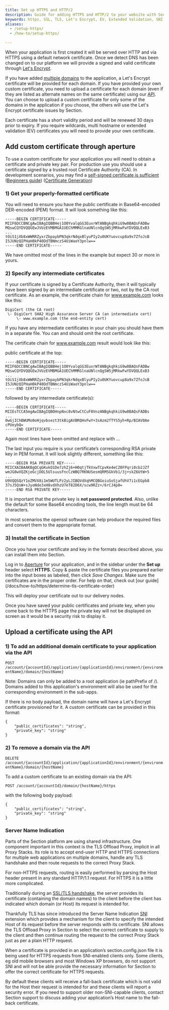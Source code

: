 ```yaml
---
title: Set up HTTPS and HTTP/2
description: Guide for adding HTTPS and HTTP/2 to your website with Section using your own certificate or using our automated SSL certificates.
keywords: https, SSL, TLS, Let's Encrypt, EV, Extended Validation, SNI, Server Name Indication, website security, content delivery network, CDN
aliases:
  - /setup-https/
  - /how-to/setup-https/

---
```


When your application is first created it will be served over HTTP and via HTTPS using a default network certificate. Once we detect DNS has been changed on to our platform we will provide a signed and valid certificate through [Let's Encrypt](https://letsencrypt.org/).

If you have added [multiple domains](/docs/change-dns/#multiple-domains) to the application, a Let's Encrypt certificate will be provided for each domain. If you have provided your own custom certificate, you need to upload a certificate for each domain (even if they are listed as alternate names on the same certificate) using our [API](#certificate-api-upload). You can choose to upload a custom certificate for only some of the domains in the application if you choose, the others will use the Let's Encrypt certificate issues by Section.

Each certificate has a short validity period and will be renewed 30 days prior to expiry. If you require wildcards, multi hostname or extended validation (EV) certificates you will need to provide your own certificate.

## Add custom certificate through aperture

To use a custom certificate for your application you will need to obtain a certificate and private key pair. For production use you should use a certificate signed by a trusted root Certificate Authority (CA). In development scenarios, you may find a [self-signed certificate is sufficient](https://en.wikipedia.org/wiki/Self-signed_certificate) ([Beginners guide](https://www.ssl.com/faqs/faq-what-is-ssl/)) ([Certificate Generation](https://www.thenativeweb.io/blog/2017-12-29-11-51-the-openssl-beginners-guide-to-creating-ssl-certificates/))

### 1) Get your properly-formatted certificate

You will need to ensure you have the public certificate in Base64-encoded DER-encoded (PEM) format. It will look something like this:

    -----BEGIN CERTIFICATE-----
    MIIF6DCCBNCgAwIBAgIQBBHej1O0YvalqGG3EuxrWTANBgkqhkiG9w0BAQsFADBw
    MQswCQYDVQQGEwJVUzEVMBMGA1UEChMMRGlnaUNlcnQgSW5jMRkwFwYDVQQLExB3
    ...
    tOiS1jXb8xWWRRZyxrZbpaybPN3qkrNdqxBlyuPIy2u0UKYuovcup8a9x7ZfoJsB
    I5JUNzQIPHaH0kP40DdTBNmczS4UiWaoY3pnlw==
    -----END CERTIFICATE-----

We have omitted most of the lines in the example but expect 30 or more in yours.

### 2) Specify any intermediate certificates

If your certificate is signed by a Certificate Authority, then it will typically have been signed by an intermediate certificate or two, not by the CA root certificate. As an example, the certificate chain for www.example.com looks like this:

    DigiCert (the CA root)
     \- DigiCert SHA2 High Assurance Server CA (an intermediate cert)
         \- www.example.com (the end-entity cert)

If you have any intermediate certificates in your chain you should have them in a separate file. You can and should omit the root certificate.

The certificate chain for www.example.com result would look like this:

public certificate at the top:

    -----BEGIN CERTIFICATE-----
    MIIF6DCCBNCgAwIBAgIQBBHej1O0YvalqGG3EuxrWTANBgkqhkiG9w0BAQsFADBw
    MQswCQYDVQQGEwJVUzEVMBMGA1UEChMMRGlnaUNlcnQgSW5jMRkwFwYDVQQLExB3
    ...
    tOiS1jXb8xWWRRZyxrZbpaybPN3qkrNdqxBlyuPIy2u0UKYuovcup8a9x7ZfoJsB
    I5JUNzQIPHaH0kP40DdTBNmczS4UiWaoY3pnlw==
    -----END CERTIFICATE-----

followed by any intermediate certificate(s):

    -----BEGIN CERTIFICATE-----
    MIIEsTCCA5mgAwIBAgIQBOHnpNxc8vNtwCtCuF0VnzANBgkqhkiG9w0BAQsFADBs
    ...
    0wGjIChBWUMo0oHjqvbsezt3tkBigAVBRQHvFwY+3sAzm2fTYS5yh+Rp/BIAV0Ae
    cPUeybQ=
    -----END CERTIFICATE-----

Again most lines have been omitted and replace with ...

The last input you require is your certificate’s corresponding RSA private key in PEM format. It will look slightly different, something like this:

    -----BEGIN RSA PRIVATE KEY-----
    MIICXAIBAAKBgQCqGKukO1De7zhZj6+H0qtjTkVxwTCpvKe4eCZ0FPqri0cb2JZf
    wmJG8wVQZKjeGcjDOL5UlsuusFncCzWBQ7RKNUSesmQRMSGkVb1/3j+skZ6UtW+5
    ...
    U9VQQSQzY1oZMVX8i1m5WUTLPz2yLJIBQVdXqhMCQBGoiuSoSjafUhV7i1cEGpb8
    37sJ5QsW+sJyoNde3xH8vdXhzU7eT82D6X/scw9RZz+/6rCJ4p0=
    -----END RSA PRIVATE KEY-----

It is important that the private key is **not password protected**. Also, unlike the default for some Base64 encoding tools, the line length must be 64 characters.

In most scenarios the openssl software can help produce the required files and convert them to the appropriate format.

### 3) Install the certificate in Section

Once you have your certificate and key in the formats described above, you can install them into Section.

Log in to [Aperture](https://aperture.section.io) for your application, and in the sidebar under the **Set up** header select **HTTPS**. Copy & paste the certificate files you prepared earlier into the input boxes as labeled, then click *Save Changes*. Make sure the certificates are in the proper order. For help on that, check out [our guide] (/docs/how-to/https/determine-tls-certificate-order)

This will deploy your certificate out to our delivery nodes.

Once you have saved your public certificates and private key, when you come back to the HTTPS page the private key will not be displayed on screen as it would be a security risk to display it.

## Upload a certificate using the API

### 1) To add an additional domain certificate  to your application via the API

`POST /account/{accountId}/application/{applicationId}/environment/{environmentName}/domain/{hostName}`

Note: Domains can only be added to a root application (ie pathPrefix of /). Domains added to this application's environment will also be used for the corresponding environment in the sub-apps.

If there is no body payload, the domain name will have a Let's Encrypt certificate provisioned for it. A custom certificate can be provided in this format:

    {
        "public_certificates": "string",
        "private_key": "string"
    }

### 2) To remove a domain via the API

`DELETE /account/{accountId}/application/{applicationId}/environment/{environmentName}/domain/{hostName}`

To add a custom certificate to an existing domain via the API:

`POST /account/{accountId}/domain/{hostName}/https`

with the following body payload:

    {
        "public_certificates": "string",
        "private_key": "string"
    }

### Server Name Indication

Parts of the Section platform are using shared infrastructure. One component important in this context is the TLS Offload Proxy, implicit in all Proxy Stacks. Its role is to accept end-user HTTP and HTTPS connections for multiple web applications on multiple domains, handle any TLS handshake and then route requests to the correct Proxy Stack.

For non-HTTPS requests, routing is easily performed by parsing the Host header present in any standard HTTP/1.1 request. For HTTPS it is a little more complicated.

Traditionally during an [SSL/TLS handshake](https://developer.mozilla.org/en-US/docs/Introduction_to_SSL#The_SSL_Handshake), the server provides its certificate (containing the domain names) to the client before the client has indicated which domain (or Host) its request is intended for.

Thankfully TLS has since introduced the Server Name Indication [SNI](http://en.wikipedia.org/wiki/Server_Name_Indication) extension which provides a mechanism for the client to specify the intended Host of its request before the server responds with its certificate. SNI allows the TLS Offload Proxy in Section to select the correct certificate to supply to the client and then continue routing the request to the correct Proxy Stack just as per a plain HTTP request.

When a certificate is provided in an application’s section.config.json file it is being used for HTTPS requests from SNI-enabled clients only. Some clients, eg old mobile browsers and most Windows XP browsers, do not support SNI and will not be able provide the necessary information for Section to offer the correct certificate for HTTPS requests.

By default these clients will receive a fall-back certificate which is not valid for the Host their request is intended for and these clients will report a security error. If you need to support older non-SNI-capable clients, contact Section support to discuss adding your application’s Host name to the fall-back certificate.
